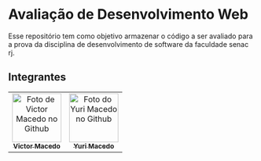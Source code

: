 # Avaliação de Desenvolvimento Web

Esse repositório tem como objetivo armazenar o código a ser avaliado para a prova da disciplina de desenvolvimento de software da faculdade senac rj.

## Integrantes

<table>
  <tr>
    <td align="center">
      <a href="https://github.com/victormacedo996">
        <img src="https://avatars.githubusercontent.com/u/64912176?s=400&u=1d820e380e439b6b6bb64690f2a0be8952565ab2&v=4" width="100px;" alt="Foto de Victor Macedo no Github"/><br>
        <sub>
          <b>Victor Macedo</b>
        </sub>
      </a>
    </td>
    <td align="center">
      <a href="https://github.com/YuriMacedo">
        <img src="https://avatars.githubusercontent.com/u/60642794?v=4" width="100px;" alt="Foto do Yuri Macedo no Github"/><br>
        <sub>
          <b>Yuri Macedo</b>
        </sub>
      </a>
    </td>
  </tr>
</table>

